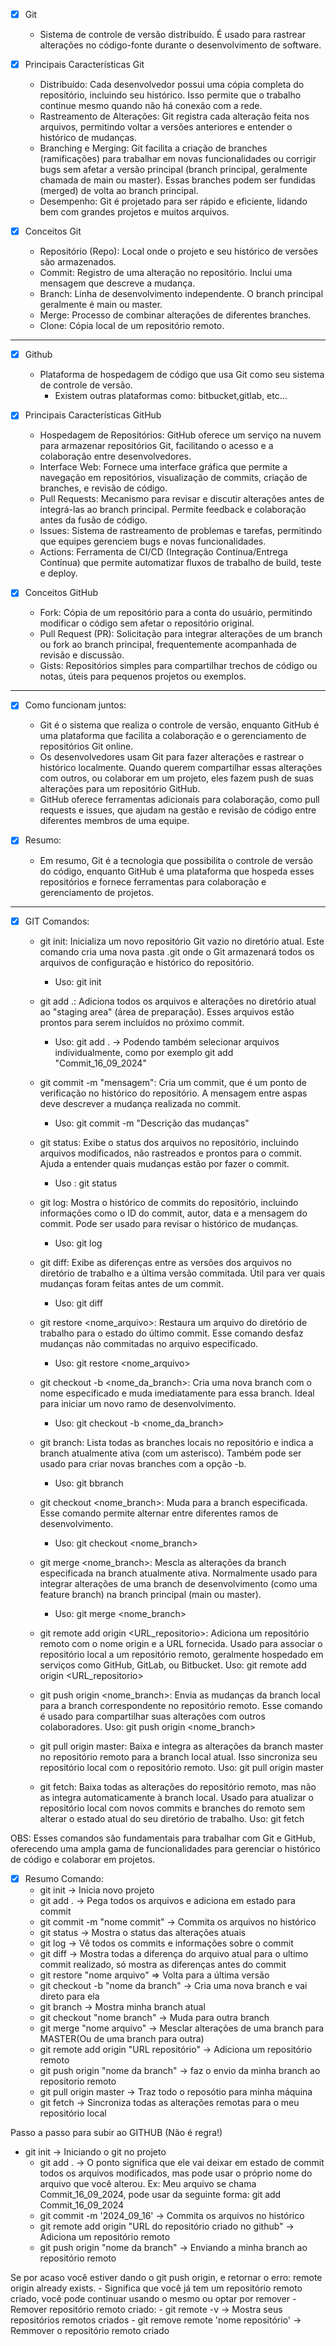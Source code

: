 - [x] Git
    - Sistema de controle de versão distribuído. É usado para rastrear alterações no código-fonte durante o desenvolvimento de software.

- [x] Principais Características Git  
    - Distribuído: Cada desenvolvedor possui uma cópia completa do repositório, incluindo seu histórico. Isso permite que o trabalho continue mesmo quando não há conexão com a rede.
    - Rastreamento de Alterações: Git registra cada alteração feita nos arquivos, permitindo voltar a versões anteriores e entender o histórico de mudanças.
    - Branching e Merging: Git facilita a criação de branches (ramificações) para trabalhar em novas funcionalidades ou corrigir bugs sem afetar a versão principal (branch principal, geralmente chamada de main ou master). Essas branches podem ser fundidas (merged) de volta ao branch principal.
    - Desempenho: Git é projetado para ser rápido e eficiente, lidando bem com grandes projetos e muitos arquivos.

- [x] Conceitos Git
    - Repositório (Repo): Local onde o projeto e seu histórico de versões são armazenados.
    - Commit: Registro de uma alteração no repositório. Inclui uma mensagem que descreve a mudança.
    - Branch: Linha de desenvolvimento independente. O branch principal geralmente é main ou master.
    - Merge: Processo de combinar alterações de diferentes branches.
    - Clone: Cópia local de um repositório remoto.

_____________________________________________________________________________________________________________________________________________

- [x] Github
    - Plataforma de hospedagem de código que usa Git como seu sistema de controle de versão.
        - Existem outras plataformas como: bitbucket,gitlab, etc...

- [x] Principais Características GitHub
    - Hospedagem de Repositórios: GitHub oferece um serviço na nuvem para armazenar repositórios Git, facilitando o acesso e a colaboração entre desenvolvedores.
    - Interface Web: Fornece uma interface gráfica que permite a navegação em repositórios, visualização de commits, criação de branches, e revisão de código.
    - Pull Requests: Mecanismo para revisar e discutir alterações antes de integrá-las ao branch principal. Permite feedback e colaboração antes da fusão de código.
    - Issues: Sistema de rastreamento de problemas e tarefas, permitindo que equipes gerenciem bugs e novas funcionalidades.
    - Actions: Ferramenta de CI/CD (Integração Contínua/Entrega Contínua) que permite automatizar fluxos de trabalho de build, teste e deploy.

- [x] Conceitos GitHub
    - Fork: Cópia de um repositório para a conta do usuário, permitindo modificar o código sem afetar o repositório original.
    - Pull Request (PR): Solicitação para integrar alterações de um branch ou fork ao branch principal, frequentemente acompanhada de revisão e discussão.
    - Gists: Repositórios simples para compartilhar trechos de código ou notas, úteis para pequenos projetos ou exemplos.

_____________________________________________________________________________________________________________________________________________

- [x] Como funcionam juntos:
    - Git é o sistema que realiza o controle de versão, enquanto GitHub é uma plataforma que facilita a colaboração e o gerenciamento de repositórios Git online.
    - Os desenvolvedores usam Git para fazer alterações e rastrear o histórico localmente. Quando querem compartilhar essas alterações com outros, ou colaborar em um projeto, eles fazem push de suas alterações para um repositório GitHub.
    - GitHub oferece ferramentas adicionais para colaboração, como pull requests e issues, que ajudam na gestão e revisão de código entre diferentes membros de uma equipe.

- [x] Resumo:
    - Em resumo, Git é a tecnologia que possibilita o controle de versão do código, enquanto GitHub é uma plataforma que hospeda esses repositórios e fornece ferramentas para colaboração e gerenciamento de projetos.

_____________________________________________________________________________________________________________________________________________


- [x] GIT Comandos:
    - git init: Inicializa um novo repositório Git vazio no diretório atual. Este comando cria uma nova pasta .git onde o Git armazenará todos os arquivos de configuração e histórico do repositório.
        - Uso: git init

    - git add .: Adiciona todos os arquivos e alterações no diretório atual ao "staging area" (área de preparação). Esses arquivos estão prontos para serem incluídos no próximo commit.
        - Uso: git add . -> Podendo também selecionar arquivos individualmente, como por exemplo git add "Commit_16_09_2024"

    - git commit -m "mensagem": Cria um commit, que é um ponto de verificação no histórico do repositório. A mensagem entre aspas deve descrever a mudança realizada no commit.
        - Uso: git commit -m "Descrição das mudanças"

    - git status: Exibe o status dos arquivos no repositório, incluindo arquivos modificados, não rastreados e prontos para o commit. Ajuda a entender quais mudanças estão por fazer o commit.
        - Uso : git status

    - git log: Mostra o histórico de commits do repositório, incluindo informações como o ID do commit, autor, data e a mensagem do commit. Pode ser usado para revisar o histórico de mudanças.
        - Uso: git log

    - git diff: Exibe as diferenças entre as versões dos arquivos no diretório de trabalho e a última versão commitada. Útil para ver quais mudanças foram feitas antes de um commit.
        - Uso: git diff

    - git restore <nome_arquivo>: Restaura um arquivo do diretório de trabalho para o estado do último commit. Esse comando desfaz mudanças não commitadas no arquivo especificado.
        - Uso: git restore <nome_arquivo>
    
    - git checkout -b <nome_da_branch>: Cria uma nova branch com o nome especificado e muda imediatamente para essa branch. Ideal para iniciar um novo ramo de desenvolvimento.
        - Uso: git checkout -b <nome_da_branch>

    - git branch: Lista todas as branches locais no repositório e indica a branch atualmente ativa (com um asterisco). Também pode ser usado para criar novas branches com a opção -b.
        - Uso: git bbranch

    - git checkout <nome_branch>: Muda para a branch especificada. Esse comando permite alternar entre diferentes ramos de desenvolvimento.
        - Uso: git checkout <nome_branch>

    - git merge <nome_branch>: Mescla as alterações da branch especificada na branch atualmente ativa. Normalmente usado para integrar alterações de uma branch de desenvolvimento (como uma feature branch) na branch principal (main ou master).
        - Uso: git merge <nome_branch>

    - git remote add origin <URL_repositorio>: Adiciona um repositório remoto com o nome origin e a URL fornecida. Usado para associar o repositório local a um repositório remoto, geralmente hospedado em serviços como GitHub, GitLab, ou Bitbucket.
        Uso: git remote add origin <URL_repositorio>

    - git push origin <nome_branch>: Envia as mudanças da branch local para a branch correspondente no repositório remoto. Esse comando é usado para compartilhar suas alterações com outros colaboradores.
        Uso: git push origin <nome_branch>

    - git pull origin master: Baixa e integra as alterações da branch master no repositório remoto para a branch local atual. Isso sincroniza seu repositório local com o repositório remoto.
        Uso: git pull origin master

    - git fetch: Baixa todas as alterações do repositório remoto, mas não as integra automaticamente à branch local. Usado para atualizar o repositório local com novos commits e branches do remoto sem alterar o estado atual do seu diretório de trabalho.
        Uso: git fetch

OBS: Esses comandos são fundamentais para trabalhar com Git e GitHub, oferecendo uma ampla gama de funcionalidades para gerenciar o histórico de código e colaborar em projetos.    

- [x] Resumo Comando:
    - git init -> Inicia novo projeto
    - git add . -> Pega todos os arquivos e adiciona em estado para commit
    - git commit -m "nome commit" -> Commita os arquivos no histórico
    - git status -> Mostra o status das alterações atuais
    - git log -> Vê todos os commits e informações sobre o commit
    - git diff -> Mostra todas a diferença do arquivo atual para o ultimo commit realizado, só mostra as diferenças antes do commit
    - git restore "nome arquivo" => Volta para a última versão
    - git checkout -b "nome da branch" -> Cria uma nova branch e vai direto para ela
    - git branch -> Mostra minha branch atual
    - git checkout "nome branch" -> Muda para outra branch
    - git merge "nome arquivo" -> Mesclar alterações de uma branch para MASTER(Ou de uma branch para outra)
    - git remote add origin "URL repositório" -> Adiciona um repositório remoto
    - git push origin "nome da branch" -> faz o envio da minha branch ao repositorio remoto
    - git pull origin master -> Traz todo o reposótio para minha máquina
    - git fetch -> Sincroniza todas as alterações remotas para o meu repositório local

Passo a passo para subir ao GITHUB (Não é regra!)
- git init -> Iniciando o git no projeto
    - git add . -> O ponto significa que ele vai deixar em estado de commit todos os arquivos modificados, mas pode usar o próprio nome do arquivo que você alterou. Ex: Meu arquivo se chama Commit_16_09_2024, pode usar da seguinte forma: git add Commit_16_09_2024
    - git commit -m '2024_09_16' -> Commita os arquivos no histórico
    - git remote add origin "URL do repositório criado no github" -> Adiciona um repositório remoto
    - git push origin "nome da branch" -> Enviando a minha branch ao repositório remoto

Se por acaso você estiver dando o git push origin, e retornar o erro: remote origin already exists.
    - Significa que você já tem um repositório remoto criado, você pode continuar usando o mesmo ou optar por remover
        - Remover repositório remoto criado: 
         - git remote -v -> Mostra seus repositórios remotos criados
         - git remove remote 'nome repositório' -> Remmover o repositório remoto criado